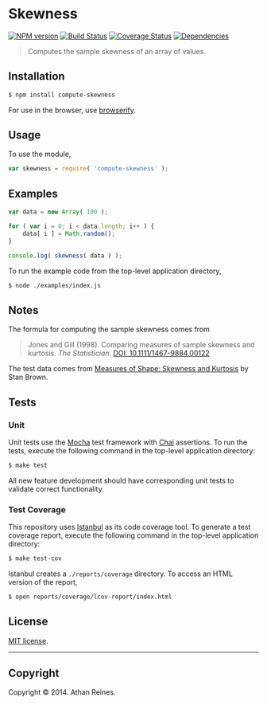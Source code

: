 Skewness
===
[![NPM version][npm-image]][npm-url] [![Build Status][travis-image]][travis-url] [![Coverage Status][coveralls-image]][coveralls-url] [![Dependencies][dependencies-image]][dependencies-url]

> Computes the sample skewness of an array of values.


## Installation

``` bash
$ npm install compute-skewness
```

For use in the browser, use [browserify](https://github.com/substack/node-browserify).


## Usage

To use the module,

``` javascript
var skewness = require( 'compute-skewness' );
```


## Examples

``` javascript
var data = new Array( 100 );

for ( var i = 0; i < data.length; i++ ) {
	data[ i ] = Math.random();
}

console.log( skewness( data ) );
```

To run the example code from the top-level application directory,

``` bash
$ node ./examples/index.js
```


## Notes

The formula for computing the sample skewness comes from

> Jones and Gill (1998). Comparing measures of sample skewness and kurtosis. _The Statistician_. [DOI: 10.1111/1467-9884.00122](http://onlinelibrary.wiley.com/doi/10.1111/1467-9884.00122/)

The test data comes from [Measures of Shape: Skewness and Kurtosis](http://www.tc3.edu/instruct/sbrown/stat/shape.htm) by Stan Brown.


## Tests

### Unit

Unit tests use the [Mocha](http://visionmedia.github.io/mocha) test framework with [Chai](http://chaijs.com) assertions. To run the tests, execute the following command in the top-level application directory:

``` bash
$ make test
```

All new feature development should have corresponding unit tests to validate correct functionality.


### Test Coverage

This repository uses [Istanbul](https://github.com/gotwarlost/istanbul) as its code coverage tool. To generate a test coverage report, execute the following command in the top-level application directory:

``` bash
$ make test-cov
```

Istanbul creates a `./reports/coverage` directory. To access an HTML version of the report,

``` bash
$ open reports/coverage/lcov-report/index.html
```


## License

[MIT license](http://opensource.org/licenses/MIT). 


---
## Copyright

Copyright &copy; 2014. Athan Reines.


[npm-image]: http://img.shields.io/npm/v/compute-skewness.svg
[npm-url]: https://npmjs.org/package/compute-skewness

[travis-image]: http://img.shields.io/travis/compute-io/skewness/master.svg
[travis-url]: https://travis-ci.org/compute-io/skewness

[coveralls-image]: https://img.shields.io/coveralls/compute-io/skewness/master.svg
[coveralls-url]: https://coveralls.io/r/compute-io/skewness?branch=master

[dependencies-image]: http://img.shields.io/david/compute-io/skewness.svg
[dependencies-url]: https://david-dm.org/compute-io/skewness

[dev-dependencies-image]: http://img.shields.io/david/dev/compute-io/skewness.svg
[dev-dependencies-url]: https://david-dm.org/dev/compute-io/skewness

[github-issues-image]: http://img.shields.io/github/issues/compute-io/skewness.svg
[github-issues-url]: https://github.com/compute-io/skewness/issues